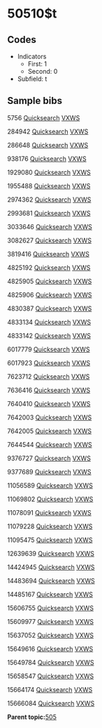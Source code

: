 # 50510$t

## Codes

-   Indicators
    -   First: 1
    -   Second: 0
-   Subfield: t

## Sample bibs

5756 [Quicksearch](https://search.library.yale.edu/catalog/5756) [VXWS](http://prodorbis.library.yale.edu:7014/vxws/GetHoldingsService?bibId=5756)

284942 [Quicksearch](https://search.library.yale.edu/catalog/284942) [VXWS](http://prodorbis.library.yale.edu:7014/vxws/GetHoldingsService?bibId=284942)

286648 [Quicksearch](https://search.library.yale.edu/catalog/286648) [VXWS](http://prodorbis.library.yale.edu:7014/vxws/GetHoldingsService?bibId=286648)

938176 [Quicksearch](https://search.library.yale.edu/catalog/938176) [VXWS](http://prodorbis.library.yale.edu:7014/vxws/GetHoldingsService?bibId=938176)

1929080 [Quicksearch](https://search.library.yale.edu/catalog/1929080) [VXWS](http://prodorbis.library.yale.edu:7014/vxws/GetHoldingsService?bibId=1929080)

1955488 [Quicksearch](https://search.library.yale.edu/catalog/1955488) [VXWS](http://prodorbis.library.yale.edu:7014/vxws/GetHoldingsService?bibId=1955488)

2974362 [Quicksearch](https://search.library.yale.edu/catalog/2974362) [VXWS](http://prodorbis.library.yale.edu:7014/vxws/GetHoldingsService?bibId=2974362)

2993681 [Quicksearch](https://search.library.yale.edu/catalog/2993681) [VXWS](http://prodorbis.library.yale.edu:7014/vxws/GetHoldingsService?bibId=2993681)

3033646 [Quicksearch](https://search.library.yale.edu/catalog/3033646) [VXWS](http://prodorbis.library.yale.edu:7014/vxws/GetHoldingsService?bibId=3033646)

3082627 [Quicksearch](https://search.library.yale.edu/catalog/3082627) [VXWS](http://prodorbis.library.yale.edu:7014/vxws/GetHoldingsService?bibId=3082627)

3819416 [Quicksearch](https://search.library.yale.edu/catalog/3819416) [VXWS](http://prodorbis.library.yale.edu:7014/vxws/GetHoldingsService?bibId=3819416)

4825192 [Quicksearch](https://search.library.yale.edu/catalog/4825192) [VXWS](http://prodorbis.library.yale.edu:7014/vxws/GetHoldingsService?bibId=4825192)

4825905 [Quicksearch](https://search.library.yale.edu/catalog/4825905) [VXWS](http://prodorbis.library.yale.edu:7014/vxws/GetHoldingsService?bibId=4825905)

4825906 [Quicksearch](https://search.library.yale.edu/catalog/4825906) [VXWS](http://prodorbis.library.yale.edu:7014/vxws/GetHoldingsService?bibId=4825906)

4830387 [Quicksearch](https://search.library.yale.edu/catalog/4830387) [VXWS](http://prodorbis.library.yale.edu:7014/vxws/GetHoldingsService?bibId=4830387)

4833134 [Quicksearch](https://search.library.yale.edu/catalog/4833134) [VXWS](http://prodorbis.library.yale.edu:7014/vxws/GetHoldingsService?bibId=4833134)

4833142 [Quicksearch](https://search.library.yale.edu/catalog/4833142) [VXWS](http://prodorbis.library.yale.edu:7014/vxws/GetHoldingsService?bibId=4833142)

6017779 [Quicksearch](https://search.library.yale.edu/catalog/6017779) [VXWS](http://prodorbis.library.yale.edu:7014/vxws/GetHoldingsService?bibId=6017779)

6017923 [Quicksearch](https://search.library.yale.edu/catalog/6017923) [VXWS](http://prodorbis.library.yale.edu:7014/vxws/GetHoldingsService?bibId=6017923)

7623712 [Quicksearch](https://search.library.yale.edu/catalog/7623712) [VXWS](http://prodorbis.library.yale.edu:7014/vxws/GetHoldingsService?bibId=7623712)

7636416 [Quicksearch](https://search.library.yale.edu/catalog/7636416) [VXWS](http://prodorbis.library.yale.edu:7014/vxws/GetHoldingsService?bibId=7636416)

7640410 [Quicksearch](https://search.library.yale.edu/catalog/7640410) [VXWS](http://prodorbis.library.yale.edu:7014/vxws/GetHoldingsService?bibId=7640410)

7642003 [Quicksearch](https://search.library.yale.edu/catalog/7642003) [VXWS](http://prodorbis.library.yale.edu:7014/vxws/GetHoldingsService?bibId=7642003)

7642005 [Quicksearch](https://search.library.yale.edu/catalog/7642005) [VXWS](http://prodorbis.library.yale.edu:7014/vxws/GetHoldingsService?bibId=7642005)

7644544 [Quicksearch](https://search.library.yale.edu/catalog/7644544) [VXWS](http://prodorbis.library.yale.edu:7014/vxws/GetHoldingsService?bibId=7644544)

9376727 [Quicksearch](https://search.library.yale.edu/catalog/9376727) [VXWS](http://prodorbis.library.yale.edu:7014/vxws/GetHoldingsService?bibId=9376727)

9377689 [Quicksearch](https://search.library.yale.edu/catalog/9377689) [VXWS](http://prodorbis.library.yale.edu:7014/vxws/GetHoldingsService?bibId=9377689)

11056589 [Quicksearch](https://search.library.yale.edu/catalog/11056589) [VXWS](http://prodorbis.library.yale.edu:7014/vxws/GetHoldingsService?bibId=11056589)

11069802 [Quicksearch](https://search.library.yale.edu/catalog/11069802) [VXWS](http://prodorbis.library.yale.edu:7014/vxws/GetHoldingsService?bibId=11069802)

11078091 [Quicksearch](https://search.library.yale.edu/catalog/11078091) [VXWS](http://prodorbis.library.yale.edu:7014/vxws/GetHoldingsService?bibId=11078091)

11079228 [Quicksearch](https://search.library.yale.edu/catalog/11079228) [VXWS](http://prodorbis.library.yale.edu:7014/vxws/GetHoldingsService?bibId=11079228)

11095475 [Quicksearch](https://search.library.yale.edu/catalog/11095475) [VXWS](http://prodorbis.library.yale.edu:7014/vxws/GetHoldingsService?bibId=11095475)

12639639 [Quicksearch](https://search.library.yale.edu/catalog/12639639) [VXWS](http://prodorbis.library.yale.edu:7014/vxws/GetHoldingsService?bibId=12639639)

14424945 [Quicksearch](https://search.library.yale.edu/catalog/14424945) [VXWS](http://prodorbis.library.yale.edu:7014/vxws/GetHoldingsService?bibId=14424945)

14483694 [Quicksearch](https://search.library.yale.edu/catalog/14483694) [VXWS](http://prodorbis.library.yale.edu:7014/vxws/GetHoldingsService?bibId=14483694)

14485167 [Quicksearch](https://search.library.yale.edu/catalog/14485167) [VXWS](http://prodorbis.library.yale.edu:7014/vxws/GetHoldingsService?bibId=14485167)

15606755 [Quicksearch](https://search.library.yale.edu/catalog/15606755) [VXWS](http://prodorbis.library.yale.edu:7014/vxws/GetHoldingsService?bibId=15606755)

15609977 [Quicksearch](https://search.library.yale.edu/catalog/15609977) [VXWS](http://prodorbis.library.yale.edu:7014/vxws/GetHoldingsService?bibId=15609977)

15637052 [Quicksearch](https://search.library.yale.edu/catalog/15637052) [VXWS](http://prodorbis.library.yale.edu:7014/vxws/GetHoldingsService?bibId=15637052)

15649616 [Quicksearch](https://search.library.yale.edu/catalog/15649616) [VXWS](http://prodorbis.library.yale.edu:7014/vxws/GetHoldingsService?bibId=15649616)

15649784 [Quicksearch](https://search.library.yale.edu/catalog/15649784) [VXWS](http://prodorbis.library.yale.edu:7014/vxws/GetHoldingsService?bibId=15649784)

15658547 [Quicksearch](https://search.library.yale.edu/catalog/15658547) [VXWS](http://prodorbis.library.yale.edu:7014/vxws/GetHoldingsService?bibId=15658547)

15664174 [Quicksearch](https://search.library.yale.edu/catalog/15664174) [VXWS](http://prodorbis.library.yale.edu:7014/vxws/GetHoldingsService?bibId=15664174)

15666084 [Quicksearch](https://search.library.yale.edu/catalog/15666084) [VXWS](http://prodorbis.library.yale.edu:7014/vxws/GetHoldingsService?bibId=15666084)

**Parent topic:**[505](../../tags/505/505.md)


